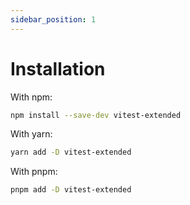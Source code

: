 ```yaml
---
sidebar_position: 1
---
```


# Installation

With npm:

```sh
npm install --save-dev vitest-extended
```

With yarn:

```sh
yarn add -D vitest-extended
```

With pnpm:

```sh
pnpm add -D vitest-extended
```
